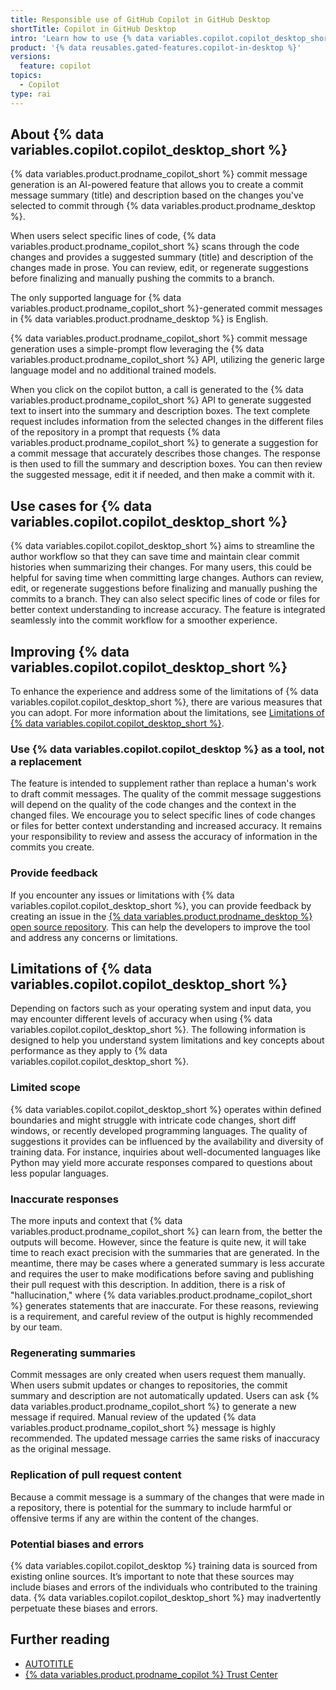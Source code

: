 ```yaml
---
title: Responsible use of GitHub Copilot in GitHub Desktop
shortTitle: Copilot in GitHub Desktop
intro: 'Learn how to use {% data variables.copilot.copilot_desktop_short %} responsibly by understanding its purposes, capabilities, and limitations.'
product: '{% data reusables.gated-features.copilot-in-desktop %}'
versions:
  feature: copilot
topics:
  - Copilot
type: rai
---
```


## About {% data variables.copilot.copilot_desktop_short %}

{% data variables.product.prodname_copilot_short %} commit message generation is an AI-powered feature that allows you to create a commit message summary (title) and description based on the changes you've selected to commit through {% data variables.product.prodname_desktop %}.

When users select specific lines of code, {% data variables.product.prodname_copilot_short %} scans through the code changes and provides a suggested summary (title) and description of the changes made in prose. You can review, edit, or regenerate suggestions before finalizing and manually pushing the commits to a branch.

The only supported language for {% data variables.product.prodname_copilot_short %}-generated commit messages in {% data variables.product.prodname_desktop %} is English.

{% data variables.product.prodname_copilot_short %} commit message generation uses a simple-prompt flow leveraging the {% data variables.product.prodname_copilot_short %} API, utilizing the generic large language model and no additional trained models.

When you click on the copilot button, a call is generated to the {% data variables.product.prodname_copilot_short %} API to generate suggested text to insert into the summary and description boxes. The text complete request includes information from the selected changes in the different files of the repository in a prompt that requests {% data variables.product.prodname_copilot_short %} to generate a suggestion for a commit message that accurately describes those changes. The response is then used to fill the summary and description boxes. You can then review the suggested message, edit it if needed, and then make a commit with it.

## Use cases for {% data variables.copilot.copilot_desktop_short %}

{% data variables.copilot.copilot_desktop_short %} aims to streamline the author workflow so that they can save time and maintain clear commit histories when summarizing their changes. For many users, this could be helpful for saving time when committing large changes.  Authors can review, edit, or regenerate suggestions before finalizing and manually pushing the commits to a branch. They can also select specific lines of code or files for better context understanding to increase accuracy. The feature is integrated seamlessly into the commit workflow for a smoother experience.

## Improving {% data variables.copilot.copilot_desktop_short %}

To enhance the experience and address some of the limitations of {% data variables.copilot.copilot_desktop_short %}, there are various measures that you can adopt. For more information about the limitations, see [Limitations of {% data variables.copilot.copilot_desktop_short %}](#limitations-of-copilot-in-github-desktop).

### Use {% data variables.copilot.copilot_desktop %} as a tool, not a replacement

The feature is intended to supplement rather than replace a human's work to draft commit messages. The quality of the commit message suggestions will depend on the quality of the code changes and the context in the changed files. We encourage you to select specific lines of code changes or files for better context understanding and increased accuracy. It remains your responsibility to review and assess the accuracy of information in the commits you create.

### Provide feedback

If you encounter any issues or limitations with {% data variables.copilot.copilot_desktop_short %}, you can provide feedback by creating an issue in the [{% data variables.product.prodname_desktop %} open source repository](https://github.com/desktop/desktop/issues/new?template=bug_report.yaml ). This can help the developers to improve the tool and address any concerns or limitations.

## Limitations of {% data variables.copilot.copilot_desktop_short %}

Depending on factors such as your operating system and input data, you may encounter different levels of accuracy when using {% data variables.copilot.copilot_desktop_short %}. The following information is designed to help you understand system limitations and key concepts about performance as they apply to {% data variables.copilot.copilot_desktop_short %}.

### Limited scope

{% data variables.copilot.copilot_desktop_short %} operates within defined boundaries and might struggle with intricate code changes, short diff windows, or recently developed programming languages. The quality of suggestions it provides can be influenced by the availability and diversity of training data. For instance, inquiries about well-documented languages like Python may yield more accurate responses compared to questions about less popular languages.

### Inaccurate responses

The more inputs and context that {% data variables.product.prodname_copilot_short %} can learn from, the better the outputs will become. However, since the feature is quite new, it will take time to reach exact precision with the summaries that are generated. In the meantime, there may be cases where a generated summary is less accurate and requires the user to make modifications before saving and publishing their pull request with this description. In addition, there is a risk of "hallucination," where {% data variables.product.prodname_copilot_short %} generates statements that are inaccurate. For these reasons, reviewing is a requirement, and careful review of the output is highly recommended by our team.

### Regenerating summaries

Commit messages are only created when users request them manually. When users submit updates or changes to repositories, the commit summary and description are not automatically updated. Users can ask {% data variables.product.prodname_copilot_short %} to generate a new message if required. Manual review of the updated {% data variables.product.prodname_copilot_short %} message is highly recommended. The updated message carries the same risks of inaccuracy as the original message.

### Replication of pull request content

Because a commit message is a summary of the changes that were made in a repository, there is potential for the summary to include harmful or offensive terms if any are within the content of the changes.

### Potential biases and errors

{% data variables.copilot.copilot_desktop %} training data is sourced from existing online sources. It’s important to note that these sources may include biases and errors of the individuals who contributed to the training data. {% data variables.copilot.copilot_desktop_short %} may inadvertently perpetuate these biases and errors.

## Further reading

* [AUTOTITLE](/free-pro-team@latest/site-policy/github-terms/github-terms-for-additional-products-and-features#github-copilot)
* [{% data variables.product.prodname_copilot %} Trust Center](https://copilot.github.trust.page/)
